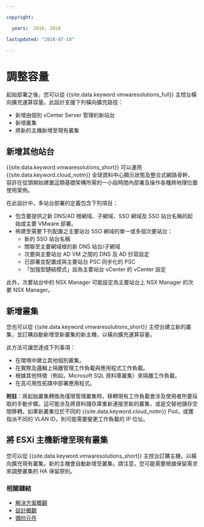 ```yaml
---

copyright:

  years:  2016, 2018

lastupdated: "2018-07-10"

---
```


# 調整容量

起始部署之後，您可以從 {{site.data.keyword.vmwaresolutions_full}} 主控台橫向擴充運算容量。此設計支援下列橫向擴充路徑：
* 新增由個別 vCenter Server 管理的新站台
* 新增叢集
* 將新的主機新增至現有叢集

## 新增其他站台

{{site.data.keyword.vmwaresolutions_short}} 可以運用 {{site.data.keyword.cloud_notm}} 全球資料中心顯示狀態及整合式網路骨幹，容許在從頭開始建置這類基礎架構所需的一小段時間內部署及操作各種跨地理位置使用案例。

在此設計中，多站台部署的定義包含下列項目：
* 包含要提供之新 DNS/AD 根網域、子網域、SSO 網域及 SSO 站台名稱的起始或主要 VMware 部署。
* 佈建至需要下列配置之主要站台 SSO 網域的單一或多個次要站台：
   * 新的 SSO 站台名稱
   * 關聯至主要網域根的新 DNS 站台/子網域
   * 次要與主要站台 AD VM 之間的 DNS 及 AD 抄寫設定
   * 已部署並配置成與主要站台 PSC 同步化的 PSC
   * 「加強型鏈結模式」設為主要站台 vCenter 的 vCenter 設定

此外，次要站台中的 NSX Manager 可能設定為主要站台上 NSX Manager 的次要 NSX Manager。

## 新增叢集

您也可以從 {{site.data.keyword.vmwaresolutions_short}} 主控台建立新的叢集，並訂購自動新增至新叢集的新主機，以橫向擴充運算容量。

此方法可讓您達成下列事項：
* 在環境中建立其他個別叢集。
* 在實際及邏輯上隔離管理工作負載與應用程式工作負載。
* 根據其他特徵（例如，Microsoft SQL 資料庫叢集）來隔離工作負載。
* 在高可用性拓蹼中部署應用程式。

**附註**：將起始叢集轉換為僅限管理叢集時，移轉現有工作負載會涉及使用者所要採取的手動步驟。這可能涉及將資料儲存庫重新連接至新的叢集，或是交替地儲存空間移轉。如果新叢集位於不同的 {{site.data.keyword.cloud_notm}} Pod，或獲指派不同的 VLAN ID，則可能需要變更工作負載的 IP 位址。

## 將 ESXi 主機新增至現有叢集

您可以從 {{site.data.keyword.vmwaresolutions_short}} 主控台訂購主機，以橫向擴充現有叢集。新的主機會自動新增至叢集。請注意，您可能需要根據保留需求來調整叢集的 HA 保留原則。

### 相關鏈結

* [解決方案概觀](solution_overview.html)
* [設計概觀](design_overview.html)
* [備份元件](solution_backingup.html)
